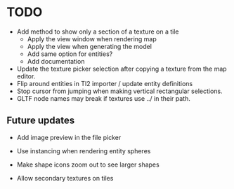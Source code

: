# TODO

- Add method to show only a section of a texture on a tile
    - Apply the view window when rendering map
    - Apply the view when generating the model
    - Add same option for entities?
	- Add documentation
- Update the texture picker selection after copying a texture from the map editor.
- Flip around entities in TI2 importer / update entity definitions
- Stop cursor from jumping when making vertical rectangular selections.
- GLTF node names may break if textures use ../ in their path.

## Future updates

- Add image preview in the file picker

- Use instancing when rendering entity spheres

- Make shape icons zoom out to see larger shapes

- Allow secondary textures on tiles
